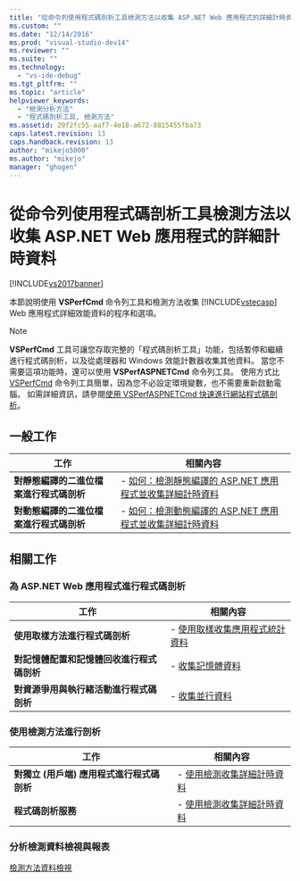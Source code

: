```yaml
---
title: "從命令列使用程式碼剖析工具檢測方法以收集 ASP.NET Web 應用程式的詳細計時資料 | Microsoft Docs"
ms.custom: ""
ms.date: "12/14/2016"
ms.prod: "visual-studio-dev14"
ms.reviewer: ""
ms.suite: ""
ms.technology: 
  - "vs-ide-debug"
ms.tgt_pltfrm: ""
ms.topic: "article"
helpviewer_keywords: 
  - "檢測分析方法"
  - "程式碼剖析工具, 檢測方法"
ms.assetid: 29f2fc55-aaf7-4e18-a672-8815455fba73
caps.latest.revision: 13
caps.handback.revision: 13
author: "mikejo5000"
ms.author: "mikejo"
manager: "ghogen"
---
```

# 從命令列使用程式碼剖析工具檢測方法以收集 ASP.NET Web 應用程式的詳細計時資料
[!INCLUDE[vs2017banner](../code-quality/includes/vs2017banner.md)]

本節說明使用 **VSPerfCmd** 命令列工具和檢測方法收集 [!INCLUDE[vstecasp](../code-quality/includes/vstecasp_md.md)] Web 應用程式詳細效能資料的程序和選項。  
  
> [!NOTE]
>  **VSPerfCmd** 工具可讓您存取完整的「程式碼剖析工具」功能，包括暫停和繼續進行程式碼剖析，以及從處理器和 Windows 效能計數器收集其他資料。  當您不需要這項功能時，還可以使用 **VSPerfASPNETCmd** 命令列工具。   使用方式比 [VSPerfCmd](../profiling/vsperfcmd.md) 命令列工具簡單，因為您不必設定環境變數，也不需要重新啟動電腦。  如需詳細資訊，請參閱[使用 VSPerfASPNETCmd 快速進行網站程式碼剖析](../profiling/rapid-web-site-profiling-with-vsperfaspnetcmd.md)。  
  
## 一般工作  
  
|工作|相關內容|  
|--------|----------|  
|**對靜態編譯的二進位檔案進行程式碼剖析**|-   [如何：檢測靜態編譯的 ASP.NET 應用程式並收集詳細計時資料](../profiling/how-to-instrument-a-statically-compiled-aspnet-web-application-and-collect-detailed-timing-data-with-the-profiler-by-using-the-command-line.md)|  
|**對動態編譯的二進位檔案進行程式碼剖析**|-   [如何：檢測動態編譯的 ASP.NET 應用程式並收集詳細計時資料](../Topic/How%20to:%20Instrument%20a%20Dynamically%20Compiled%20ASP.NET%20Web%20Application%20and%20Collect%20Detailed%20Timing%20Data%20with%20the%20Profiler%20by%20Using%20the%20Command%20Line.md)|  
  
## 相關工作  
  
### 為 ASP.NET Web 應用程式進行程式碼剖析  
  
|工作|相關內容|  
|--------|----------|  
|**使用取樣方法進行程式碼剖析**|-   [使用取樣收集應用程式統計資料](../profiling/collecting-application-statistics-for-aspnet-web-applications-using-the-profiler-sampling-method-from-the-command-line.md)|  
|**對記憶體配置和記憶體回收進行程式碼剖析**|-   [收集記憶體資料](../profiling/collecting-memory-data-from-an-aspnet-web-application-by-using-the-profiler-command-line.md)|  
|**對資源爭用與執行緒活動進行程式碼剖析**|-   [收集並行資料](../profiling/collecting-concurrency-data-for-an-aspnet-web-application-using-the-profiler-command-line.md)|  
  
### 使用檢測方法進行剖析  
  
|工作|相關內容|  
|--------|----------|  
|**對獨立 \(用戶端\) 應用程式進行程式碼剖析**|-   [使用檢測收集詳細計時資料](../profiling/collecting-detailed-timing-data-for-a-stand-alone-application-by-using-the-profiler-command-line.md)|  
|**程式碼剖析服務**|-   [使用檢測收集詳細計時資料](../profiling/collecting-detailed-timing-data-for-services-by-using-the-instrumentation-method-from-the-profiler-command-line.md)|  
  
### 分析檢測資料檢視與報表  
 [檢測方法資料檢視](../profiling/instrumentation-method-data-views.md)